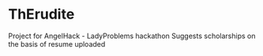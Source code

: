 # ThErudite
Project for AngelHack - LadyProblems hackathon
Suggests scholarships on the basis of resume uploaded
